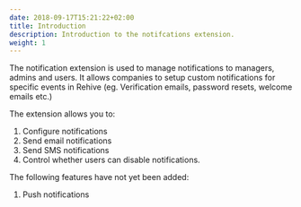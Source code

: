 ```yaml
---
date: 2018-09-17T15:21:22+02:00
title: Introduction
description: Introduction to the notifcations extension.
weight: 1
---
```


The notification extension is used to manage notifications to managers, admins and users. It allows companies to setup custom notifications for specific events in Rehive (eg. Verification emails, password resets, welcome emails etc.)

The extension allows you to:

1. Configure notifications
2. Send email notifications
3. Send SMS notifications
4. Control whether users can disable notifications.

<aside class="warning">
	The following features have not yet been added:
</aside>

1. Push notifications